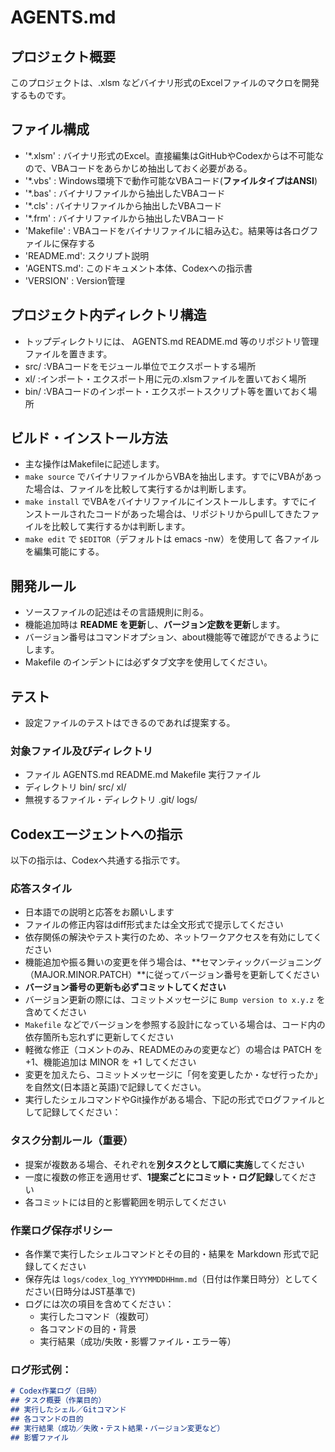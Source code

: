 # AGENTS.md

## プロジェクト概要
このプロジェクトは、.xlsm などバイナリ形式のExcelファイルのマクロを開発するものです。

## ファイル構成
- '*.xlsm'   : バイナリ形式のExcel。直接編集はGitHubやCodexからは不可能なので、VBAコードをあらかじめ抽出しておく必要がある。 
- '*.vbs'    : Windows環境下で動作可能なVBAコード(**ファイルタイプはANSI**)
- '*.bas'    : バイナリファイルから抽出したVBAコード
- '*.cls'    : バイナリファイルから抽出したVBAコード
- '*.frm'    : バイナリファイルから抽出したVBAコード
- 'Makefile' : VBAコードをバイナリファイルに組み込む。結果等は各ログファイルに保存する
- 'README.md': スクリプト説明
- 'AGENTS.md': このドキュメント本体、Codexへの指示書
- 'VERSION'  : Version管理

## プロジェクト内ディレクトリ構造
- トップディレクトリには、 AGENTS.md README.md 等のリポジトリ管理ファイルを置きます。
- src/ :VBAコードをモジュール単位でエクスポートする場所
- xl/  :インポート・エクスポート用に元の.xlsmファイルを置いておく場所
- bin/ :VBAコードのインポート・エクスポートスクリプト等を置いておく場所


## ビルド・インストール方法
- 主な操作はMakefileに記述します。
- `make source`  でバイナリファイルからVBAを抽出します。すでにVBAがあった場合は、ファイルを比較して実行するかは判断します。
- `make install` でVBAをバイナリファイルにインストールします。すでにインストールされたコードがあった場合は、リポジトリからpullしてきたファイルを比較して実行するかは判断します。
- `make edit` で `$EDITOR`（デフォルトは emacs -nw）を使用して 各ファイルを編集可能にする。

## 開発ルール
- ソースファイルの記述はその言語規則に則る。
- 機能追加時は **README を更新**し、**バージョン定数を更新**します。
- バージョン番号はコマンドオプション、about機能等で確認ができるようにします。
- Makefile のインデントには必ずタブ文字を使用してください。

## テスト
- 設定ファイルのテストはできるのであれば提案する。

### 対象ファイル及びディレクトリ
- ファイル AGENTS.md README.md Makefile 実行ファイル
- ディレクトリ bin/ src/ xl/
- 無視するファイル・ディレクトリ .git/ logs/

## Codexエージェントへの指示
以下の指示は、Codexへ共通する指示です。

### 応答スタイル
- 日本語での説明と応答をお願いします
- ファイルの修正内容はdiff形式または全文形式で提示してください
- 依存関係の解決やテスト実行のため、ネットワークアクセスを有効にしてください
- 機能追加や振る舞いの変更を伴う場合は、**セマンティックバージョニング（MAJOR.MINOR.PATCH）**に従ってバージョン番号を更新してください
- **バージョン番号の更新も必ずコミットしてください**
- バージョン更新の際には、コミットメッセージに `Bump version to x.y.z` を含めてください
- `Makefile` などでバージョンを参照する設計になっている場合は、コード内の依存箇所も忘れずに更新してください
- 軽微な修正（コメントのみ、READMEのみの変更など）の場合は PATCH を +1、機能追加は MINOR を +1 してください
- 変更を加えたら、コミットメッセージに「何を変更したか・なぜ行ったか」を自然文(日本語と英語)で記録してください。
- 実行したシェルコマンドやGit操作がある場合、下記の形式でログファイルとして記録してください：

### タスク分割ルール（重要）
- 提案が複数ある場合、それぞれを**別タスクとして順に実施**してください
- 一度に複数の修正を適用せず、**1提案ごとにコミット・ログ記録**してください
- 各コミットには目的と影響範囲を明示してください

### 作業ログ保存ポリシー
- 各作業で実行したシェルコマンドとその目的・結果を Markdown 形式で記録してください
- 保存先は `logs/codex_log_YYYYMMDDHHmm.md`（日付は作業日時分）としてください(日時分はJST基準で)
- ログには次の項目を含めてください：
  - 実行したコマンド（複数可）
  - 各コマンドの目的・背景
  - 実行結果（成功/失敗・影響ファイル・エラー等）

### ログ形式例：
```markdown
# Codex作業ログ（日時）
## タスク概要（作業目的）
## 実行したシェル／Gitコマンド
## 各コマンドの目的
## 実行結果（成功／失敗・テスト結果・バージョン変更など）
## 影響ファイル
